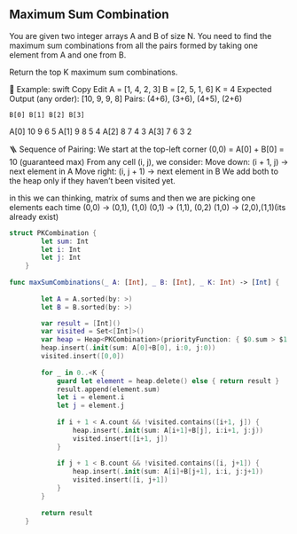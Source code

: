 ## Maximum Sum Combination

You are given two integer arrays A and B of size N.
You need to find the maximum sum combinations from all the pairs formed by taking one element from A and one from B.

Return the top K maximum sum combinations.

🧪 Example:
swift
Copy
Edit
A = [1, 4, 2, 3]
B = [2, 5, 1, 6]
K = 4
Expected Output (any order):
[10, 9, 9, 8]
Pairs: (4+6), (3+6), (4+5), (2+6)

    B[0] B[1] B[2] B[3]
A[0]  10   9   6   5
A[1]   9   8   5   4
A[2]   8   7   4   3
A[3]   7   6   3   2


🪜 Sequence of Pairing:
We start at the top-left corner (0,0) = A[0] + B[0] = 10 (guaranteed max)
From any cell (i, j), we consider:
Move down: (i + 1, j) → next element in A
Move right: (i, j + 1) → next element in B
We add both to the heap only if they haven’t been visited yet.

in this we can thinking, matrix of sums and then we are picking one elements each time
(0,0) -> (0,1), (1,0)
(0,1) -> (1,1), (0,2)
(1,0) -> (2,0),(1,1)(its already exist)


```swift
struct PKCombination {
        let sum: Int
        let i: Int
        let j: Int
    }
    
func maxSumCombinations(_ A: [Int], _ B: [Int], _ K: Int) -> [Int] {
        
        let A = A.sorted(by: >)
        let B = B.sorted(by: >)

        var result = [Int]()
        var visited = Set<[Int]>()
        var heap = Heap<PKCombination>(priorityFunction: { $0.sum > $1.sum })
        heap.insert(.init(sum: A[0]+B[0], i:0, j:0))
        visited.insert([0,0])
        
        for _ in 0..<K {
            guard let element = heap.delete() else { return result }
            result.append(element.sum)
            let i = element.i
            let j = element.j
            
            if i + 1 < A.count && !visited.contains([i+1, j]) {
                heap.insert(.init(sum: A[i+1]+B[j], i:i+1, j:j))
                visited.insert([i+1, j])
            }
            
            if j + 1 < B.count && !visited.contains([i, j+1]) {
                heap.insert(.init(sum: A[i]+B[j+1], i:i, j:j+1))
                visited.insert([i, j+1])
            }
        }
        
        return result
    }


```